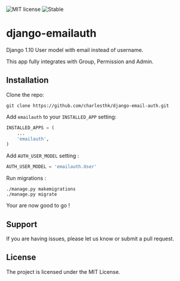 ![MIT license](https://img.shields.io/badge/licence-MIT-blue.svg)
![Stable](https://img.shields.io/badge/status-stable-green.svg)

# django-emailauth

Django 1.10 User model with email instead of username.

This app fully integrates with Group, Permission and Admin.


## Installation 

Clone the repo:

`git clone https://github.com/charlesthk/django-email-auth.git`


Add `emailauth` to your `INSTALLED_APP` setting:

```python
INSTALLED_APPS = (
    ...
    'emailauth',
)
```

Add `AUTH_USER_MODEL` setting :

```python
AUTH_USER_MODEL = 'emailauth.User'
```

Run migrations :

```
./manage.py makemigrations
./manage.py migrate
```

Your are now good to go !


## Support

If you are having issues, please let us know or submit a pull request.

## License

The project is licensed under the MIT License.